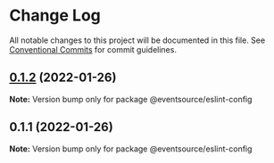# Change Log

All notable changes to this project will be documented in this file.
See [Conventional Commits](https://conventionalcommits.org) for commit guidelines.

## [0.1.2](https://github.com/thomasvargiu/eventsource-ts/compare/@eventsource/eslint-config@0.1.1...@eventsource/eslint-config@0.1.2) (2022-01-26)

**Note:** Version bump only for package @eventsource/eslint-config





## 0.1.1 (2022-01-26)

**Note:** Version bump only for package @eventsource/eslint-config
